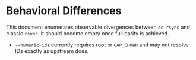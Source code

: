 # Behavioral Differences

This document enumerates observable divergences between `oc-rsync` and classic
`rsync`. It should become empty once full parity is achieved.


- `--numeric-ids` currently requires root or `CAP_CHOWN` and may not resolve
  IDs exactly as upstream does.
